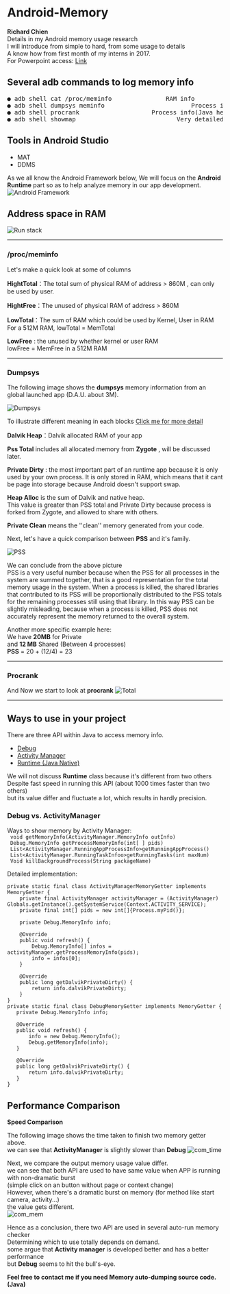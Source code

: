 # Android-Memory
**Richard Chien**  
Details in my Android memory usage research  
I will introduce from simple to hard, from some usage to details  
A know how from first month of my interns in 2017.  
For Powerpoint access: [Link](https://goo.gl/5Ce87p)

## Several adb commands to log memory info
<pre>
● adb shell cat /proc/meminfo			    RAM info
● adb shell dumpsys meminfo <pid>	                    Process info
● adb shell procrank				    Process info(Java heap only)
● adb shell showmap <pid>		                    Very detailed
</pre>

## Tools in Android Studio
* MAT
* DDMS  
  
 As we all know the Android Framework below, We will focus on the **Android Runtime** part so as to help analyze memory in our app development.  
![Android Framework](https://i1.read01.com/SIG=gh55qt/3044325433323030.jpg)  
  
## Address space in RAM  
![Run stack](https://i.imgur.com/n3TwaAm.png)  
  
  ***
  
### /proc/meminfo  
Let's make a quick look at some of columns  
  
**HightTotal**：The total sum of physical RAM of address > 860M , can only be used by user.  
  
**HightFree**：The unused of physical RAM of address > 860M 
  
**LowTotal**：The sum of RAM which could be used by Kernel, User in RAM  
For a 512M RAM, lowTotal = MemTotal    
  
**LowFree** : the unused by whether kernel or user RAM  
lowFree = MemFree in a 512M RAM  
  
  ***
  
### Dumpsys
The following image shows the **dumpsys** memory information from an global launched app (D.A.U. about 3M).   
  
![Dumpsys](https://i.imgur.com/hG0XA4m.jpg)  
  
To illustrate different meaning in each blocks [Click me for more detail](https://www.jianshu.com/p/e48ffb4738e1)  
  
**Dalvik Heap**：Dalvik allocated RAM of your app  
  
**Pss Total** includes all allocated memory from **Zygote** , will be discussed later.  
  
**Private Dirty** : the most important part of an runtime app because it is only used by your own process. It is only stored in RAM, which means that it cant be page into storage because Android doesn't support swap.  
  
**Heap Alloc** is the sum of Dalvik and native heap.  
This value is greater than PSS total and Private Dirty because process is forked from Zygote, and allowed to share with others.  
  
**Private Clean** means the ''clean'' memory generated from your code.  
  
Next, let's have a quick comparison between **PSS** and it's family.  
  
![PSS](https://i.imgur.com/z2cvbrl.jpg)  
  
We can conclude from the above picture  
PSS is a very useful number because when the PSS for all processes in the system are summed together, that is a good representation for the total memory usage in the system. When a process is killed, the shared libraries that contributed to its PSS will be proportionally distributed to the PSS totals for the remaining processes still using that library. In this way PSS can be slightly misleading, because when a process is killed, PSS does not accurately represent the memory returned to the overall system.  
  
Another more specific example here:  
We have **20MB** for Private  
and **12 MB** Shared (Between 4 processes)  
**PSS** = 20 + (12/4) = 23  
  
  ***
  
### Procrank
And Now we start to look at **procrank** 
![Total](https://i.imgur.com/U5CfH5P.png)  
  
***
  
## Ways to use in your project  
  
There are three API within Java to access memory info.
* [Debug](https://developer.android.com/reference/android/os/Debug.MemoryInfo)
* [Activity Manager](https://developer.android.com/reference/android/app/ActivityManager.MemoryInfo)
* [Runtime (Java Native)](https://docs.oracle.com/javase/8/docs/api/java/lang/Runtime.html#totalMemory--)
  
We will not discuss **Runtime** class because it's different from two others  
Despite fast speed in running this API (about 1000 times faster than two others)  
but its value differ and fluctuate a lot, which results in hardly precision.
  
### Debug  vs. ActivityManager
Ways to show memory by Activity Manager:  
` void getMemoryInfo(ActivityManager.MemoryInfo outInfo)`  
` Debug.MemoryInfo getProcessMemoryInfo(int[ ] pids)`  
` List<ActivityManager.RunningAppProcessInfo>getRunningAppProcess()`  
` List<ActivityManager.RunningTaskInfoo>getRunningTasks(int maxNum)`  
` Void killBackgroundProcess(String packageName)`  
  
Detailed implementation:
  
```
private static final class ActivityManagerMemoryGetter implements MemoryGetter {
    private final ActivityManager activityManager = (ActivityManager) Globals.getInstance().getSystemService(Context.ACTIVITY_SERVICE);
    private final int[] pids = new int[]{Process.myPid()};

    private Debug.MemoryInfo info;

    @Override
    public void refresh() {
        Debug.MemoryInfo[] infos = activityManager.getProcessMemoryInfo(pids);
        info = infos[0];
    }

    @Override
    public long getDalvikPrivateDirty() {
        return info.dalvikPrivateDirty;
    }
}
private static final class DebugMemoryGetter implements MemoryGetter {
   private Debug.MemoryInfo info;

   @Override
   public void refresh() {
       info = new Debug.MemoryInfo();
       Debug.getMemoryInfo(info);
   }

   @Override
   public long getDalvikPrivateDirty() {
       return info.dalvikPrivateDirty;
   }
}
 ```
   
## Performance Comparison
  
**Speed Comparison**
  
The following image shows the time taken to finish two memory getter above.  
we can see that **ActivityManager** is slightly slower than **Debug**
![com_time](https://i.imgur.com/ahxp8SA.jpg)
  
  
Next, we compare the output memory usage value differ.  
we can see that both API are used to have same value when APP is running with non-dramatic burst  
(simple click on an button without page or context change)  
However, when there's a dramatic burst on memory (for method like start camera, activity...)  
the value gets different.  
![com_mem](https://i.imgur.com/Ph3zhWq.png)  
  
  
Hence as a conclusion, there two API are used in several auto-run memory checker  
Determining which to use totally depends on demand.  
some argue that **Activity manager** is developed better and has a better performance  
but  **Debug** seems to hit the bull's-eye.  
  
**Feel free to contact me if you need Memory auto-dumping source code. (Java)**
